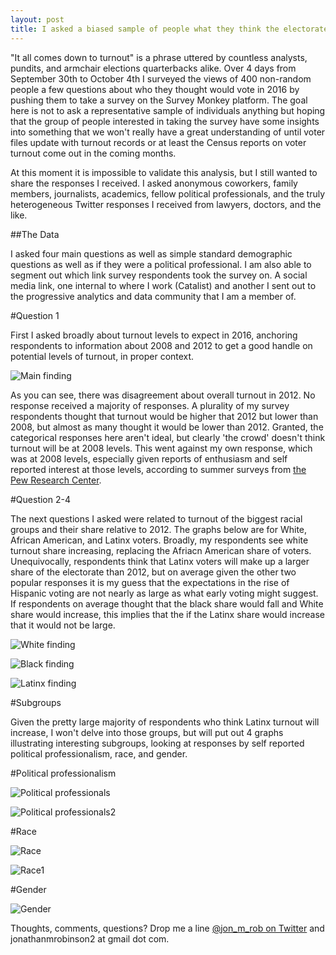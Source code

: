 ```yaml
---
layout: post
title: I asked a biased sample of people what they think the electorate will look in 2016, here's what I learned.
---
```

"It all comes down to turnout" is a phrase uttered by countless analysts, pundits, and armchair elections quarterbacks alike. Over 4 days from September 30th to October 4th I surveyed the views of 400 non-random people a few questions about who they thought would vote in 2016 by pushing them to take a survey on the Survey Monkey platform. The goal here is not to ask a representative sample of individuals anything but hoping that the group of people interested in taking the survey have some insights into something that we won't really have a great understanding of until voter files update with turnout records or at least the Census reports on voter turnout come out in the coming months.

At this moment it is impossible to validate this analysis, but I still wanted to share the responses I received. I asked anonymous coworkers, family members, journalists, academics, fellow political professionals, and the truly heterogeneous Twitter responses I received from lawyers, doctors, and the like.

##The Data

I asked four main questions as well as simple standard demographic questions as well as if they were a political professional. I am also able to segment out which link survey respondents took the survey on. A social media link, one internal to where I work (Catalist) and another I sent out to the progressive analytics and data community that I am a member of. 

#Question 1

First I asked broadly about turnout levels to expect in 2016, anchoring respondents to information about 2008 and 2012 to get a good handle on potential levels of turnout, in proper context.

![Main finding](https://66.media.tumblr.com/f7705b028d089d37764444b586b36410/tumblr_ogakmixeQK1qaxxauo1_1280.png)

As you can see, there was disagreement about overall turnout in 2012. No response received a majority of responses. A plurality of my survey respondents thought that turnout would be higher that 2012 but lower than 2008, but almost as many thought it would be lower than 2012. Granted, the categorical responses here aren't ideal, but clearly 'the crowd' doesn't think turnout will be at 2008 levels. This went against my own response, which was at 2008 levels, especially given reports of enthusiasm and self reported interest at those levels, according to summer surveys from [the Pew Research Center](http://www.people-press.org/2016/07/07/1-campaign-engagement-and-interest/).

#Question 2-4

The next questions I asked were related to turnout of the biggest racial groups and their share relative to 2012. The graphs below are for White, African American, and Latinx voters. Broadly, my respondents see white turnout share increasing, replacing the Afriacn American share of voters. Unequivocally, respondents think that Latinx voters will make up a larger share of the electorate than 2012, but on average given the other two popular responses it is my guess that the expectations in the rise of Hispanic voting are not nearly as large as what early voting might suggest. If respondents on average thought that the black share would fall and White share would increase, this implies that the if the Latinx share would increase that it would not be large.

![White finding](https://67.media.tumblr.com/6c9cdb73dfbdeeeae8c98d14a83d1ef8/tumblr_ogakmixeQK1qaxxauo2_1280.png)

![Black finding](https://67.media.tumblr.com/2b02b742377da31e561427f848b8bfd2/tumblr_ogakmixeQK1qaxxauo3_1280.png)

![Latinx finding](https://65.media.tumblr.com/8be8a15ea119040f3f89470006c9993a/tumblr_ogakmixeQK1qaxxauo4_1280.png)

#Subgroups

Given the pretty large majority of respondents who think Latinx turnout will increase, I won't delve into those groups, but will put out 4 graphs illustrating interesting subgroups, looking at responses by self reported political professionalism, race, and gender.

#Political professionalism

![Political professionals](https://67.media.tumblr.com/b259adac6fcc6a6a10ea1ad7f49d27de/tumblr_ogakypI4ul1qaxxauo1_1280.png)

![Political professionals2](https://67.media.tumblr.com/8b056051574e65a7176ccd2233108082/tumblr_ogakypI4ul1qaxxauo3_1280.png)

#Race

![Race](https://65.media.tumblr.com/164ee7899ae07865425cca63ddf12ec8/tumblr_ogakypI4ul1qaxxauo2_1280.png)

![Race1](https://66.media.tumblr.com/45ddb820012d6540672c615c5101c3f4/tumblr_ogaw0kyyLH1qaxxauo1_1280.png)

#Gender

![Gender](https://67.media.tumblr.com/0c826145f0f96aa9d3d6cd78167bda68/tumblr_ogakypI4ul1qaxxauo4_1280.png)

Thoughts, comments, questions? Drop me a line [@jon_m_rob on Twitter](https://twitter.com/jon_m_rob) and jonathanmrobinson2 at gmail dot com.

